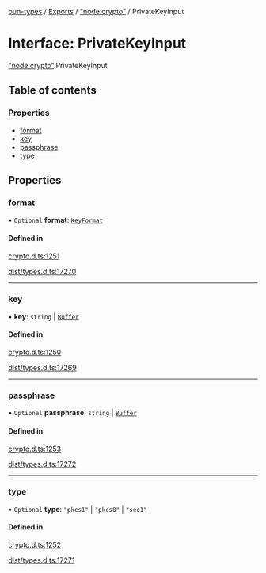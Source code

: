 [bun-types](https://github.com/oven-sh/bun-types/blob/master/api-docs/README.md) / [Exports](https://github.com/oven-sh/bun-types/blob/master/api-docs/modules.md) / ["node:crypto"](https://github.com/oven-sh/bun-types/blob/master/api-docs/modules/node_crypto_.md) / PrivateKeyInput

# Interface: PrivateKeyInput

["node:crypto"](https://github.com/oven-sh/bun-types/blob/master/api-docs/modules/node_crypto_.md).PrivateKeyInput

## Table of contents

### Properties

- [format](https://github.com/oven-sh/bun-types/blob/master/api-docs/interfaces/node_crypto_.PrivateKeyInput.md#format)
- [key](https://github.com/oven-sh/bun-types/blob/master/api-docs/interfaces/node_crypto_.PrivateKeyInput.md#key)
- [passphrase](https://github.com/oven-sh/bun-types/blob/master/api-docs/interfaces/node_crypto_.PrivateKeyInput.md#passphrase)
- [type](https://github.com/oven-sh/bun-types/blob/master/api-docs/interfaces/node_crypto_.PrivateKeyInput.md#type)

## Properties

### format

• `Optional` **format**: [`KeyFormat`](https://github.com/oven-sh/bun-types/blob/master/api-docs/modules/crypto_.md#keyformat)

#### Defined in

[crypto.d.ts:1251](https://github.com/valgaze/bun-types/blob/6f8dbf8/crypto.d.ts#L1251)

[dist/types.d.ts:17270](https://github.com/valgaze/bun-types/blob/6f8dbf8/dist/types.d.ts#L17270)

___

### key

• **key**: `string` \| [`Buffer`](https://github.com/oven-sh/bun-types/blob/master/api-docs/modules/buffer_.md#buffer)

#### Defined in

[crypto.d.ts:1250](https://github.com/valgaze/bun-types/blob/6f8dbf8/crypto.d.ts#L1250)

[dist/types.d.ts:17269](https://github.com/valgaze/bun-types/blob/6f8dbf8/dist/types.d.ts#L17269)

___

### passphrase

• `Optional` **passphrase**: `string` \| [`Buffer`](https://github.com/oven-sh/bun-types/blob/master/api-docs/modules/buffer_.md#buffer)

#### Defined in

[crypto.d.ts:1253](https://github.com/valgaze/bun-types/blob/6f8dbf8/crypto.d.ts#L1253)

[dist/types.d.ts:17272](https://github.com/valgaze/bun-types/blob/6f8dbf8/dist/types.d.ts#L17272)

___

### type

• `Optional` **type**: ``"pkcs1"`` \| ``"pkcs8"`` \| ``"sec1"``

#### Defined in

[crypto.d.ts:1252](https://github.com/valgaze/bun-types/blob/6f8dbf8/crypto.d.ts#L1252)

[dist/types.d.ts:17271](https://github.com/valgaze/bun-types/blob/6f8dbf8/dist/types.d.ts#L17271)

